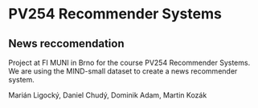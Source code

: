 # PV254 Recommender Systems
## News reccomendation

Project at FI MUNI in Brno for the course PV254 Recommender Systems.
We are using the MIND-small dataset to create a news recommender system.

Marián Ligocký, Daniel Chudý, Dominik Adam, Martin Kozák
